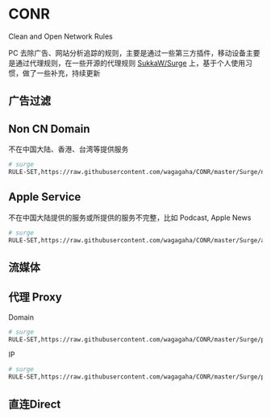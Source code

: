 # CONR

Clean and Open Network Rules

PC 去除广告、网站分析追踪的规则，主要是通过一些第三方插件，移动设备主要是通过代理规则，在一些开源的代理规则 [SukkaW/Surge](https://github.com/SukkaW/Surge) 上，基于个人使用习惯，做了一些补充，持续更新


## 广告过滤

## Non CN Domain

不在中国大陆、香港、台湾等提供服务


```bash
# surge
RULE-SET,https://raw.githubusercontent.com/wagagaha/CONR/master/Surge/non-cn-domain.conf
```
## Apple Service

不在中国大陆提供的服务或所提供的服务不完整，比如 Podcast, Apple News

```bash
# surge
RULE-SET,https://raw.githubusercontent.com/wagagaha/CONR/master/Surge/apple-service.conf
```

## 流媒体

## 代理 Proxy

Domain

```bash
# surge
RULE-SET,https://raw.githubusercontent.com/wagagaha/CONR/master/Surge/proxy-domain.conf
```
IP
```bash
# surge
RULE-SET,https://raw.githubusercontent.com/wagagaha/CONR/master/Surge/proxy-ip.conf
```

## 直连Direct


